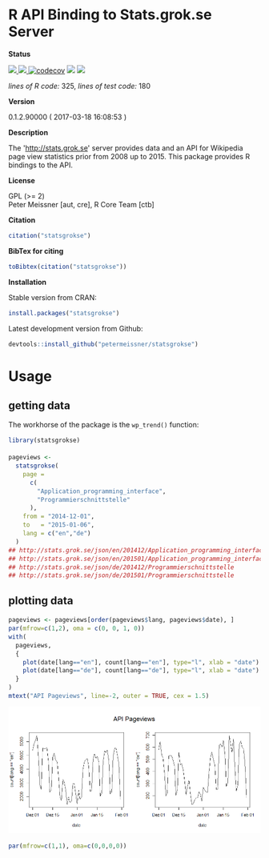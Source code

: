 
<!-- README.md is generated from README.Rmd. Please edit that file -->
R API Binding to Stats.grok.se Server
=====================================

**Status**

<a href="https://travis-ci.org/petermeissner/statsgrokse"> <img src="https://api.travis-ci.org/petermeissner/statsgrokse.svg?branch=master"> <a/> <a href="https://cran.r-project.org/package=statsgrokse"> <img src="http://www.r-pkg.org/badges/version/statsgrokse"> </a> [![codecov](https://codecov.io/gh/petermeissner/statsgrokse/branch/master/graph/badge.svg)](https://codecov.io/gh/petermeissner/statsgrokse/tree/master/R) <img src="http://cranlogs.r-pkg.org/badges/grand-total/statsgrokse"> <img src="http://cranlogs.r-pkg.org/badges/statsgrokse">

*lines of R code:* 325, *lines of test code:* 180

**Version**

0.1.2.90000 ( 2017-03-18 16:08:53 )

**Description**

The '<http://stats.grok.se>' server provides data and an API for Wikipedia page view statistics prior from 2008 up to 2015. This package provides R bindings to the API.

**License**

GPL (&gt;= 2) <br>Peter Meissner \[aut, cre\], R Core Team \[ctb\]

**Citation**

``` r
citation("statsgrokse")
```

**BibTex for citing**

``` r
toBibtex(citation("statsgrokse"))
```

**Installation**

Stable version from CRAN:

``` r
install.packages("statsgrokse")
```

Latest development version from Github:

``` r
devtools::install_github("petermeissner/statsgrokse")
```

Usage
=====

getting data
------------

The workhorse of the package is the `wp_trend()` function:

``` r
library(statsgrokse)

pageviews <-   
  statsgrokse(
    page = 
      c(
        "Application_programming_interface", 
        "Programmierschnittstelle"
      ), 
    from = "2014-12-01", 
    to   = "2015-01-06", 
    lang = c("en","de")
  )
## http://stats.grok.se/json/en/201412/Application_programming_interface
## http://stats.grok.se/json/en/201501/Application_programming_interface
## http://stats.grok.se/json/de/201412/Programmierschnittstelle
## http://stats.grok.se/json/de/201501/Programmierschnittstelle
```

plotting data
-------------

``` r
pageviews <- pageviews[order(pageviews$lang, pageviews$date), ]
par(mfrow=c(1,2), oma = c(0, 0, 1, 0))
with(
  pageviews,
  {
    plot(date[lang=="en"], count[lang=="en"], type="l", xlab = "date")
    plot(date[lang=="de"], count[lang=="de"], type="l", xlab = "date")
  }
)
mtext("API Pageviews", line=-2, outer = TRUE, cex = 1.5)
```

![](README-unnamed-chunk-14-1.png)

``` r
par(mfrow=c(1,1), oma=c(0,0,0,0))
```

